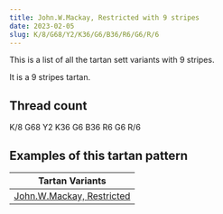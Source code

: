 ```yaml
---
title: John.W.Mackay, Restricted with 9 stripes
date: 2023-02-05
slug: K/8/G68/Y2/K36/G6/B36/R6/G6/R/6
---
```

This is a list of all the tartan sett variants with 9 stripes.

It is a 9 stripes tartan.


## Thread count
K/8 G68 Y2 K36 G6 B36 R6 G6 R/6

## Examples of this tartan pattern

| Tartan Variants |
|---------------|
| [John.W.Mackay, Restricted](/variants/k/8/g68/y2/k36/g6/b36/r6/g6/r/6-b304080-g008000-k000000-rc00020-yf0c000)||
